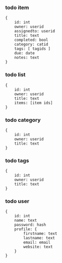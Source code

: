 ### todo item
```
{
    id: int
    owner: userid
    assignedto: userid
    title: text
    completed: bool
    category: catid
    tags: [ tagids ]
    due: date
    notes: text
}
```
### todo list
```
{
    id: int
    owner: userid
    title: text
    items: [item ids]
}
```
### todo category
```
{
    id: int
    owner: userid
    title: text
}
```
### todo tags
```
{
    id: int
    owner: userid
    title: text
}
```
### todo user
```
{
    id: int
    name: text
    password: hash
    profile: {
        firstname: text
        lastname: text
        email: email
        website: text
    }
}
```